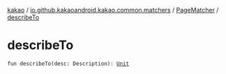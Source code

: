 [kakao](../../index.md) / [io.github.kakaoandroid.kakao.common.matchers](../index.md) / [PageMatcher](index.md) / [describeTo](./describe-to.md)

# describeTo

`fun describeTo(desc: Description): `[`Unit`](https://kotlinlang.org/api/latest/jvm/stdlib/kotlin/-unit/index.html)